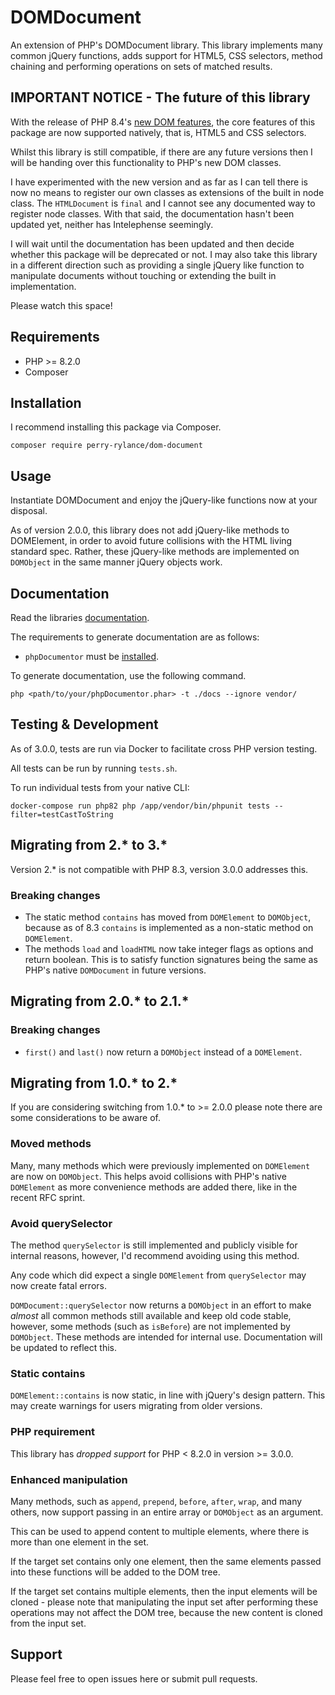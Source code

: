 # DOMDocument
An extension of PHP's DOMDocument library. This library implements many common jQuery functions, adds support for HTML5, CSS selectors, method chaining and performing operations on sets of matched results.

## IMPORTANT NOTICE - The future of this library
With the release of PHP 8.4's [new DOM features](https://www.php.net/manual/en/migration84.new-features.php#migration84.new-features.dom), the core features of this package are now supported natively, that is, HTML5 and CSS selectors.

Whilst this library is still compatible, if there are any future versions then I will be handing over this functionality to PHP's new DOM classes.

I have experimented with the new version and as far as I can tell there is now no means to register our own classes as extensions of the built in node class. The `HTMLDocument` is `final` and I cannot see any documented way to register node classes. With that said, the documentation hasn't been updated yet, neither has Intelephense seemingly.

I will wait until the documentation has been updated and then decide whether this package will be deprecated or not. I may also take this library in a different direction such as providing a single jQuery like function to manipulate documents without touching or extending the built in implementation.

Please watch this space!

## Requirements
- PHP >= 8.2.0
- Composer

## Installation
I recommend installing this package via Composer.

`composer require perry-rylance/dom-document`

## Usage
Instantiate DOMDocument and enjoy the jQuery-like functions now at your disposal.

As of version 2.0.0, this library does not add jQuery-like methods to DOMElement, in order to avoid future collisions with the HTML living standard spec. Rather, these jQuery-like methods are implemented on `DOMObject` in the same manner jQuery objects work.

## Documentation
Read the libraries [documentation](https://perryrylance.github.io/DOMDocument/).

The requirements to generate documentation are as follows:

- `phpDocumentor` must be [installed](https://docs.phpdoc.org/guide/getting-started/installing.html#installation).

To generate documentation, use the following command.

`php <path/to/your/phpDocumentor.phar> -t ./docs --ignore vendor/`

## Testing & Development
As of 3.0.0, tests are run via Docker to facilitate cross PHP version testing.

All tests can be run by running `tests.sh`.

To run individual tests from your native CLI:

`docker-compose run php82 php /app/vendor/bin/phpunit tests --filter=testCastToString`

## Migrating from 2.* to 3.*
Version 2.* is not compatible with PHP 8.3, version 3.0.0 addresses this.

### Breaking changes
- The static method `contains` has moved from `DOMElement` to `DOMObject`, because as of 8.3 `contains` is implemented as a non-static method on `DOMElement`.
- The methods `load` and `loadHTML` now take integer flags as options and return boolean. This is to satisfy function signatures being the same as PHP's native `DOMDocument` in future versions.

## Migrating from 2.0.* to 2.1.*

### Breaking changes
- `first()` and `last()` now return a `DOMObject` instead of a `DOMElement`.

## Migrating from 1.0.* to 2.*
If you are considering switching from 1.0.* to >= 2.0.0 please note there are some considerations to be aware of.

### Moved methods
Many, many methods which were previously implemented on `DOMElement` are now on `DOMObject`. This helps avoid collisions with PHP's native `DOMElement` as more convenience methods are added there, like in the recent RFC sprint.

### Avoid querySelector
The method `querySelector` is still implemented and publicly visible for internal reasons, however, I'd recommend avoiding using this method.

Any code which did expect a single `DOMElement` from `querySelector` may now create fatal errors.

`DOMDocument::querySelector` now returns a `DOMObject` in an effort to make _almost_ all common methods still available and keep old code stable, however, some methods (such as `isBefore`) are not implemented by `DOMObject`. These methods are intended for internal use. Documentation will be updated to reflect this.

### Static contains
`DOMElement::contains` is now static, in line with jQuery's design pattern. This may create warnings for users migrating from older versions.

### PHP requirement
This library has _dropped support_ for PHP < 8.2.0 in version >= 3.0.0.

### Enhanced manipulation
Many methods, such as `append`, `prepend`, `before`, `after`, `wrap`, and many others, now support passing in an entire array or `DOMObject` as an argument.

This can be used to append content to multiple elements, where there is more than one element in the set.

If the target set contains only one element, then the same elements passed into these functions will be added to the DOM tree.

If the target set contains multiple elements, then the input elements will be cloned - please note that manipulating the input set after performing these operations may not affect the DOM tree, because the new content is cloned from the input set.

## Support
Please feel free to open issues here or submit pull requests.
